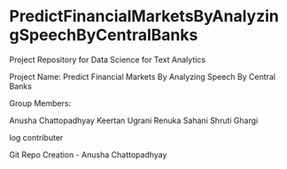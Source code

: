 # PredictFinancialMarketsByAnalyzingSpeechByCentralBanks

Project Repository for Data Science for Text Analytics 

Project Name: Predict Financial Markets By Analyzing Speech By Central Banks

Group Members:

Anusha Chattopadhyay
Keertan Ugrani
Renuka Sahani
Shruti Ghargi



log contributer

Git Repo Creation - Anusha Chattopadhyay
